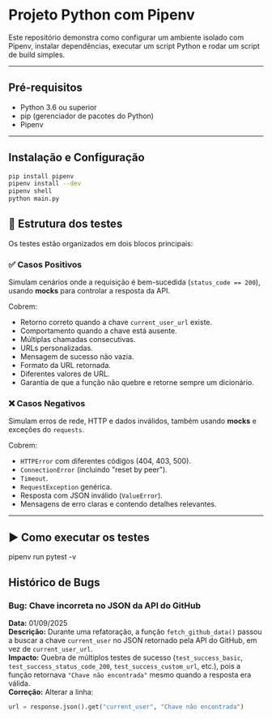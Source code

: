 # Projeto Python com Pipenv

Este repositório demonstra como configurar um ambiente isolado com Pipenv, instalar dependências, executar um script Python e rodar um script de build simples.

---

## Pré-requisitos

- Python 3.6 ou superior
- pip (gerenciador de pacotes do Python)
- Pipenv

---

## Instalação e Configuração

```bash
pip install pipenv
pipenv install --dev
pipenv shell
python main.py

```

## 📂 Estrutura dos testes

Os testes estão organizados em dois blocos principais:

### ✅ Casos Positivos

Simulam cenários onde a requisição é bem-sucedida (`status_code == 200`), usando **mocks** para controlar a resposta da API.

Cobrem:

- Retorno correto quando a chave `current_user_url` existe.
- Comportamento quando a chave está ausente.
- Múltiplas chamadas consecutivas.
- URLs personalizadas.
- Mensagem de sucesso não vazia.
- Formato da URL retornada.
- Diferentes valores de URL.
- Garantia de que a função não quebre e retorne sempre um dicionário.

### ❌ Casos Negativos

Simulam erros de rede, HTTP e dados inválidos, também usando **mocks** e exceções do `requests`.

Cobrem:

- `HTTPError` com diferentes códigos (404, 403, 500).
- `ConnectionError` (incluindo "reset by peer").
- `Timeout`.
- `RequestException` genérica.
- Resposta com JSON inválido (`ValueError`).
- Mensagens de erro claras e contendo detalhes relevantes.

---

## ▶️ Como executar os testes

pipenv run pytest -v

## Histórico de Bugs

### Bug: Chave incorreta no JSON da API do GitHub

**Data:** 01/09/2025  
**Descrição:** Durante uma refatoração, a função `fetch_github_data()` passou a buscar a chave `current_user` no JSON retornado pela API do GitHub, em vez de `current_user_url`.  
**Impacto:** Quebra de múltiplos testes de sucesso (`test_success_basic`, `test_success_status_code_200`, `test_success_custom_url`, etc.), pois a função retornava `"Chave não encontrada"` mesmo quando a resposta era válida.  
**Correção:** Alterar a linha:

```python
url = response.json().get("current_user", "Chave não encontrada")
```
